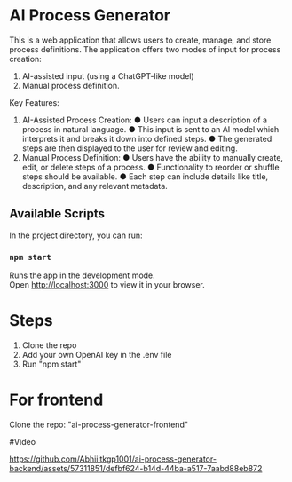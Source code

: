 # AI Process Generator

This is a web application that allows users to create, manage, and store process definitions. 
The application offers two modes of input for process creation: 
1. AI-assisted input (using a ChatGPT-like model)
2. Manual process definition.

Key Features:
1. AI-Assisted Process Creation:
● Users can input a description of a process in natural language.
● This input is sent to an AI model which interprets it and breaks it
down into defined steps.
● The generated steps are then displayed to the user for review and editing.
2. Manual Process Definition:
● Users have the ability to manually create, edit, or delete steps of a process.
● Functionality to reorder or shuffle steps should be available.
● Each step can include details like title, description, and any relevant metadata.


## Available Scripts

In the project directory, you can run:

### `npm start`

Runs the app in the development mode.\
Open [http://localhost:3000](http://localhost:3000) to view it in your browser.

# Steps
1. Clone the repo
2. Add your own OpenAI key in the .env file
3. Run "npm start"

# For frontend
Clone the repo: "ai-process-generator-frontend"

#Video

https://github.com/Abhiiitkgp1001/ai-process-generator-backend/assets/57311851/defbf624-b14d-44ba-a517-7aabd88eb872

